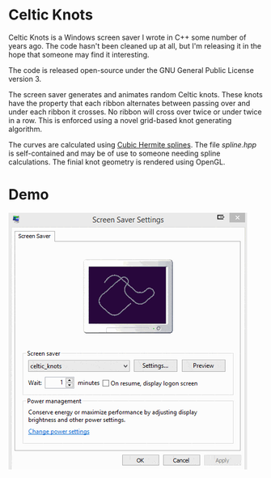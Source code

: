 # Celtic Knots


Celtic Knots is a Windows screen saver I wrote in C++ some number of years ago.
The code hasn't been cleaned up at all, but I'm releasing it in the hope that
someone may find it interesting.

The code is released open-source under the GNU General Public License version 3.

The screen saver generates and animates random Celtic knots. These knots have
the property that each ribbon alternates between passing over and under each
ribbon it crosses. No ribbon will cross over twice or under twice in a row.
This is enforced using a novel grid-based knot generating algorithm.

The curves are calculated using [Cubic Hermite
splines](http://codeplea.com/introduction-to-splines). The file *spline.hpp* is
self-contained and may be of use to someone needing spline calculations. The
finial knot geometry is rendered using OpenGL.

# Demo

![celtic_knot demo](demo.gif)
